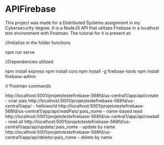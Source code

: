 # APIFirebase
This project was made for a Distributed Systems assignment in my Cybersecurity degree. It is a NodeJS API that utilizes Firebase in a localhost test environment with Postman. The tutorial for it is present at:


//Initialize in the folder functions

npm run serve

//Dependencies utilized

npm install express
npm install cors
npm install -g firebase-tools
npm install firebase-admin

// Postman commands

http://localhost:5001/projetotestefirebase-568fd/us-central1/app/api/create     - criar pais 
http://localhost:5001/projetotestefirebase-568fd/us-central1/app/     - helloworld
http://localhost:5001/projetotestefirebase-568fd/us-central1/app/api/readPais/:pais_nome   - name-based read
http://localhost:5001/projetotestefirebase-568fd/us-central1/app/api/readall  - read all
http://localhost:5001/projetotestefirebase-568fd/us-central1/app/api/update/:pais_nome  - update by name
http://localhost:5001/projetotestefirebase-568fd/us-central1/app/api/delete/:pais_nome  - delete by name
